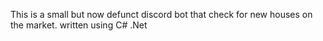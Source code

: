 This is a small but now defunct discord bot that check for new houses on the market. written using C# .Net
